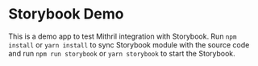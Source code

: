 # Storybook Demo

This is a demo app to test Mithril integration with Storybook. Run `npm install` or `yarn install` to sync Storybook module with the source code and run `npm run storybook` or `yarn storybook` to start the Storybook.
